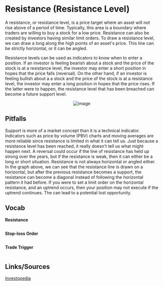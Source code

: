 # Resistance (Resistance Level)

A resistance, or resistance level, is a price target where an asset will not rise above of a period of time. Typically, this area is a boundary
where traders are willing to buy a stock for a low price. Resistance can also be created by investors having similar limit orders. To draw a
resistance level, we can draw a long along the high points of an asset's price. This line can be strictly horizontal, or it can be angled.

Resistance levels can be used as indicators to know when to enter a position. If an investor is feeling bearish about a stock and the price
of the stock is at a resistance level, the investor may enter a short position in hopes that the price falls (reversal). On the other hand, if an
investor is feeling bullish about a a stock and the price of the stock is at a resistance level, the investor may enter a long position in
hopes that the price rises. If the latter were to happen, the resistance level that has been breached can become a future support level.

<div align = "center"><img src = "https://priceaction.com/wp-content/uploads/2015/08/SR1.png" alt = image></div>

## Pitfalls

Support is more of a market concept than it is a technical indicator. Indicators such as price by volume (PBV) charts and moving averages
are more reliable since resistance is limited in what it can tell us. Just because a resistance level has been reached, it really doesn't tell us
what might happen next. A reversal could occur if the line of resistance has held up strong over the years, but if the resistance is weak,
then it can either be a long or short situation. Resistance is not always horizontal or angled either. In the graph above, we can see that
the resistance line is drawn on a horizontal, but after the previous resistance becomes a support, the resistance can become a diagonal
instead of following the horizontal pattern it had before. If you were to set a limit order on the horizontal resistance, and an uptrend
occurs, then your position may not execute if the uptrend continues. The can lead to a potential lost opportunity.

## Vocab

<b>Resistance</b>
```
```

<b>Stop-loss Order</b>
```
```

<b>Trade Trigger</b>
```
```

## Links/Sources
[Investopedia](https://www.investopedia.com/terms/r/resistance.asp)
